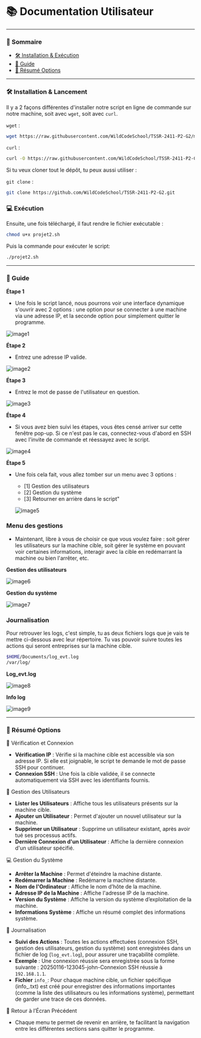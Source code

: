# 📚 Documentation Utilisateur
---
### 📑 Sommaire
- [🛠️ Installation & Exécution](#installation1)
- [📘 Guide](#guide)
- [🔧 Résumé Options](#resumeoptions)
---
### **🛠️ Installation & Lancement**
<span id="installation1"></span>
Il y a 2 façons différentes d'installer notre script en ligne de commande sur notre machine, soit avec `wget`, soit avec `curl`.

`wget` : 
```bash
wget https://raw.githubusercontent.com/WildCodeSchool/TSSR-2411-P2-G2/main/projet2.sh
```
`curl` : 
```bash
curl -O https://raw.githubusercontent.com/WildCodeSchool/TSSR-2411-P2-G2/main/projet2.sh
```
Si tu veux cloner tout le dépôt, tu peux aussi utiliser :

`git clone` : 
```bash
git clone https://github.com/WildCodeSchool/TSSR-2411-P2-G2.git
```
### **💻 Exécution**
Ensuite, une fois téléchargé, il faut rendre le fichier exécutable :

```bash
chmod u+x projet2.sh
```
Puis la commande pour exécuter le script:
```bash
./projet2.sh
```
---
### **📘 Guide**
<span id="guide"></span>

**Étape 1**
- Une fois le script lancé, nous pourrons voir une interface dynamique s'ouvrir avec 2 options : une option pour se connecter à une machine via une adresse IP, et la seconde option pour simplement quitter le programme.

![image1](./img/1.png)

**Étape 2**
- Entrez une adresse IP valide.

![image2](./img/2.png)

**Étape 3**
- Entrez le mot de passe de l'utilisateur en question.

![image3](./img/3.png)

**Étape 4**
- Si vous avez bien suivi les étapes, vous êtes censé arriver sur cette fenêtre pop-up. Si ce n'est pas le cas, connectez-vous d'abord en SSH avec l'invite de commande et réessayez avec le script.

![image4](./img/4.png)

**Étape 5**
- Une fois cela fait, vous allez tomber sur un menu avec 3 options :
  - [1] Gestion des utilisateurs
  - [2] Gestion du système
  - [3] Retourner en arrière dans le script"
 
  ![image5](./img/main.png)

### **Menu des gestions**
- Maintenant, libre à vous de choisir ce que vous voulez faire : soit gérer les utilisateurs sur la machine cible, soit gérer le système en pouvant voir certaines informations, interagir avec la cible en redémarrant la machine ou bien l'arrêter, etc.

**Gestion des utilisateurs**

![image6](./img/usermanagement.png)

**Gestion du système**

![image7](./img/systemmanagement.png)

### **Journalisation**
Pour retrouver les logs, c'est simple, tu as deux fichiers logs que je vais te mettre ci-dessous avec leur répertoire. Tu vas pouvoir suivre toutes les actions qui seront entreprises sur la machine cible.
```bash
$HOME/Documents/log_evt.log
/var/log/
```
**Log_evt.log**

![image8](./img/logevt.png)

**Info log**

![image9](./img/loginfo_png.png)

---
### **🔧 Résumé Options**
<span id="resumeoptions"></span>
📡 Vérification et Connexion
- **Vérification IP** : Vérifie si la machine cible est accessible via son adresse IP. Si elle est joignable, le script te demande le mot de passe SSH pour continuer.
- **Connexion SSH** : Une fois la cible validée, il se connecte automatiquement via SSH avec les identifiants fournis.

👥 Gestion des Utilisateurs
- **Lister les Utilisateurs** : Affiche tous les utilisateurs présents sur la machine cible.
- **Ajouter un Utilisateur** : Permet d'ajouter un nouvel utilisateur sur la machine.
- **Supprimer un Utilisateur** : Supprime un utilisateur existant, après avoir tué ses processus actifs.
- **Dernière Connexion d'un Utilisateur** : Affiche la dernière connexion d'un utilisateur spécifié.

💻 Gestion du Système
- **Arrêter la Machine** : Permet d'éteindre la machine distante.
- **Redémarrer la Machine** : Redémarre la machine distante.
- **Nom de l'Ordinateur** : Affiche le nom d’hôte de la machine.
- **Adresse IP de la Machine** : Affiche l'adresse IP de la machine.
- **Version du Système** : Affiche la version du système d’exploitation de la machine.
- **Informations Système** : Affiche un résumé complet des informations système.

📝 Journalisation
- **Suivi des Actions** : Toutes les actions effectuées (connexion SSH, gestion des utilisateurs, gestion du système) sont enregistrées dans un fichier de log (`log_evt.log`), pour assurer une traçabilité complète.
- **Exemple** : Une connexion réussie sera enregistrée sous la forme suivante :
20250116-123045-john-Connexion SSH réussie à `192.168.1.1`.
- **Fichier** `info_`: Pour chaque machine cible, un fichier spécifique (info_<IP>.txt) est créé pour enregistrer des informations importantes (comme la liste des utilisateurs ou les informations système), permettant de garder une trace de ces données.

🔄 Retour à l’Écran Précédent
- Chaque menu te permet de revenir en arrière, te facilitant la navigation entre les différentes sections sans quitter le programme.
